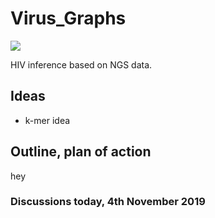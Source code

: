 # Virus_Graphs

![](image.png)

HIV inference based on NGS data. 

## Ideas

* k-mer idea

## Outline, plan of action

hey

### Discussions today, 4th November 2019

